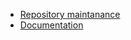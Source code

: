 <!-- ❗️❗️❗️ DEVELOPER, ATTENTION! SELECT THE APPROPIATE PR TEMPLATE IN PREVIEW MODE ❗️❗️❗️ -->

* [Repository maintanance](?expand=1&template=repo-maintanance.md)
* [Documentation](?expand=1&template=docs-maintanance.md)
